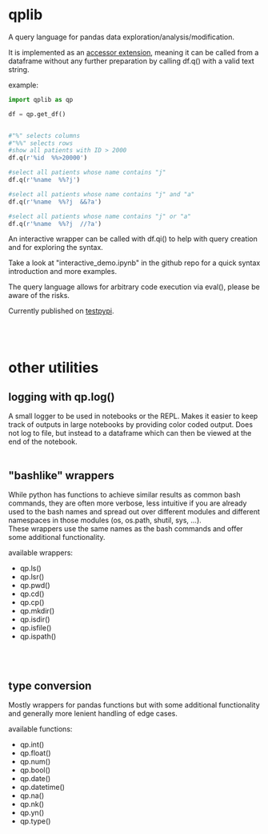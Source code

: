 # qplib

A query language for pandas data exploration/analysis/modification.

It is implemented as an [accessor extension](https://pandas.pydata.org/docs/development/extending.html), meaning it can be called from a dataframe without any further preparation by calling df.q() with a valid text string.

example:
```python
import qplib as qp

df = qp.get_df()


#"%" selects columns
#"%%" selects rows
#show all patients with ID > 2000
df.q(r'%id  %%>20000')

#select all patients whose name contains "j"
df.q(r'%name  %%?j')

#select all patients whose name contains "j" and "a"
df.q(r'%name  %%?j  &&?a')

#select all patients whose name contains "j" or "a"
df.q(r'%name  %%?j  //?a')
```

An interactive wrapper can be called with df.qi() to help with query creation and for exploring the syntax.  

Take a look at "interactive_demo.ipynb" in the github repo for a quick syntax introduction and more examples.

The query language allows for arbitrary code execution via eval(), please be aware of the risks.

Currently published on [testpypi](https://test.pypi.org/project/qplib/).

<br>
<br>




# other utilities


## logging with qp.log()

A small logger to be used in notebooks or the REPL. Makes it easier to keep track of outputs in large notebooks by providing color coded output. Does not log to file, but instead to a dataframe which can then be viewed at the end of the notebook.
<br>
<br>


## "bashlike" wrappers

While python has functions to achieve similar results as common bash commands, they are often more verbose, less intuitive if you are already used to the bash names and spread out over different modules and different namespaces in those modules (os, os.path, shutil, sys, ...).  
These wrappers use the same names as the bash commands and offer some additional functionality.


available wrappers:  
- qp.ls()  
- qp.lsr()  
- qp.pwd()  
- qp.cd()  
- qp.cp()  
- qp.mkdir()  
- qp.isdir()  
- qp.isfile()  
- qp.ispath()  
<br>
<br>


## type conversion 

Mostly wrappers for pandas functions but with some additional functionality and generally more lenient handling of edge cases. 

available functions:  
- qp.int()  
- qp.float()  
- qp.num()  
- qp.bool()  
- qp.date()  
- qp.datetime()  
- qp.na()  
- qp.nk()  
- qp.yn()  
- qp.type()  
<br>
<br>

